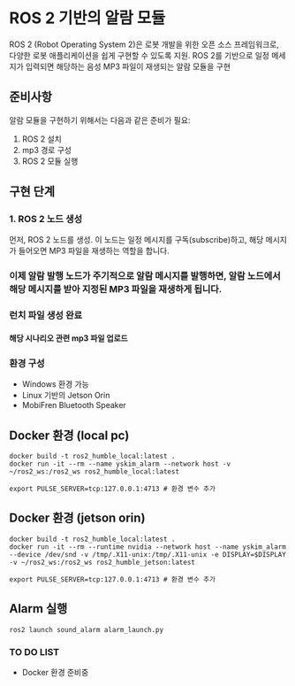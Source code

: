 # ROS 2 기반의 알람 모듈

ROS 2 (Robot Operating System 2)은 로봇 개발을 위한 오픈 소스 프레임워크로, 다양한 로봇 애플리케이션을 쉽게 구현할 수 있도록 지원. ROS 2를 기반으로 일정 메세지가 입력되면 해당하는 음성 MP3 파일이 재생되는 알람 모듈을 구현

## 준비사항

알람 모듈을 구현하기 위해서는 다음과 같은 준비가 필요:

1. ROS 2 설치
2. mp3 경로 구성
3. ROS 2 모듈 실행

## 구현 단계

### 1. ROS 2 노드 생성

먼저, ROS 2 노드를 생성. 이 노드는 일정 메시지를 구독(subscribe)하고, 해당 메시지가 들어오면 MP3 파일을 재생하는 역할을 합니다.

### 이제 알람 발행 노드가 주기적으로 알람 메시지를 발행하면, 알람 노드에서 해당 메시지를 받아 지정된 MP3 파일을 재생하게 됩니다.

### 런치 파일 생성 완료

#### 해당 시나리오 관련 mp3 파일 업로드

### 환경 구성
- Windows 환경 가능
- Linux 기반의 Jetson Orin
- MobiFren Bluetooth Speaker

## Docker 환경 (local pc)
```
docker build -t ros2_humble_local:latest .
docker run -it --rm --name yskim_alarm --network host -v ~/ros2_ws:/ros2_ws ros2_humble_local:latest

export PULSE_SERVER=tcp:127.0.0.1:4713 # 환경 변수 추가
```

## Docker 환경 (jetson orin)
```
docker build -t ros2_humble_local:latest .
docker run -it --rm --runtime nvidia --network host --name yskim_alarm --device /dev/snd -v /tmp/.X11-unix:/tmp/.X11-unix -e DISPLAY=$DISPLAY -v ~/ros2_ws:/ros2_ws ros2_humble_jetson:latest

export PULSE_SERVER=tcp:127.0.0.1:4713 # 환경 변수 추가
```


## Alarm 실행 
```
ros2 launch sound_alarm alarm_launch.py
```
### TO DO LIST
- Docker 환경 준비중
